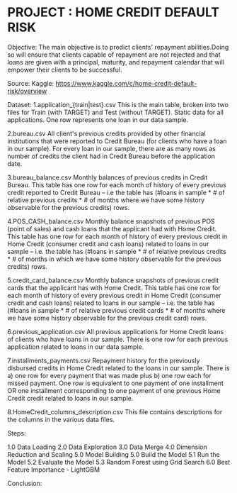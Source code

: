 # PROJECT : HOME CREDIT DEFAULT RISK 

Objective:
The main objective is to predict clients' repayment abilities.Doing so will ensure that clients capable of repayment are not rejected and that loans are given with a principal, maturity, and repayment calendar that will empower their clients to be successful.

Source:
Kaggle: https://www.kaggle.com/c/home-credit-default-risk/overview

Dataset:
1.application_{train|test}.csv
This is the main table, broken into two files for Train (with TARGET) and Test (without TARGET).
Static data for all applications. One row represents one loan in our data sample.

2.bureau.csv
All client's previous credits provided by other financial institutions that were reported to Credit Bureau (for clients who have a loan in our sample).
For every loan in our sample, there are as many rows as number of credits the client had in Credit Bureau before the application date.

3.bureau_balance.csv
Monthly balances of previous credits in Credit Bureau.
This table has one row for each month of history of every previous credit reported to Credit Bureau – i.e the table has (#loans in sample * # of relative previous credits * # of months where we have some history observable for the previous credits) rows.

4.POS_CASH_balance.csv
Monthly balance snapshots of previous POS (point of sales) and cash loans that the applicant had with Home Credit.
This table has one row for each month of history of every previous credit in Home Credit (consumer credit and cash loans) related to loans in our sample – i.e. the table has (#loans in sample * # of relative previous credits * # of months in which we have some history observable for the previous credits) rows.

5.credit_card_balance.csv
Monthly balance snapshots of previous credit cards that the applicant has with Home Credit.
This table has one row for each month of history of every previous credit in Home Credit (consumer credit and cash loans) related to loans in our sample – i.e. the table has (#loans in sample * # of relative previous credit cards * # of months where we have some history observable for the previous credit card) rows.

6.previous_application.csv
All previous applications for Home Credit loans of clients who have loans in our sample.
There is one row for each previous application related to loans in our data sample.

7.installments_payments.csv
Repayment history for the previously disbursed credits in Home Credit related to the loans in our sample.
There is a) one row for every payment that was made plus b) one row each for missed payment.
One row is equivalent to one payment of one installment OR one installment corresponding to one payment of one previous Home Credit credit related to loans in our sample.

8.HomeCredit_columns_description.csv
This file contains descriptions for the columns in the various data files.

Steps:

1.0 Data Loading
2.0 Data Exploration
3.0 Data Merge
4.0 Dimension Reduction and Scaling
5.0 Model Building
  5.0 Build the Model
  5.1 Run the Model
  5.2 Evaluate the Model
  5.3 Random Forest using Grid Search
6.0 Best Feature Importance - LightGBM

Conclusion:
